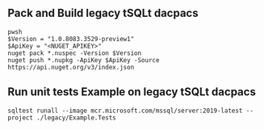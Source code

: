 ## Pack and Build legacy tSQLt dacpacs
```
pwsh
$Version = "1.0.8083.3529-preview1"
$ApiKey = "<NUGET_APIKEY>"
nuget pack *.nuspec -Version $Version
nuget push *.nupkg -ApiKey $ApiKey -Source https://api.nuget.org/v3/index.json
```

## Run unit tests Example on legacy tSQLt dacpacs
```
sqltest runall --image mcr.microsoft.com/mssql/server:2019-latest --project ./legacy/Example.Tests
```